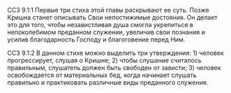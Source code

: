 ССЗ 9.1:1	Первые три стиха этой главы раскрывают ее суть. Позже Кришна станет описывать Свои непостижимые достояния. Он делает это для того, чтобы независтливая душа смогла укрепиться в непоколебимом преданном служении, увеличив свои познания и усилив благодарность Господу и благоговение перед Ним.

ССЗ 9.1:2	В данном стихе можно выделить три утверждения: 1) человек прогрессирует, слушая о Кришне; 2) чтобы слушание считалось правильным, слушатель должен быть свободен от зависти; 3) человек освобождается от материальных бед, когда начинает слушать правильно и практиковать различные виды преданного служения.